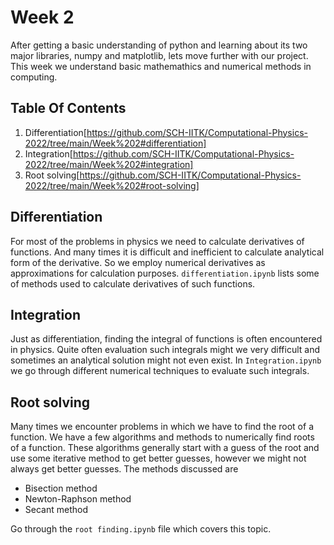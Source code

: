 # Week 2
After getting a basic understanding of python and learning about its two major libraries, numpy and matplotlib, lets move further with our project. This week we understand basic mathemathics and numerical methods in computing.

## Table Of Contents
1) Differentiation[https://github.com/SCH-IITK/Computational-Physics-2022/tree/main/Week%202#differentiation]
2) Integration[https://github.com/SCH-IITK/Computational-Physics-2022/tree/main/Week%202#integration]
3) Root solving[https://github.com/SCH-IITK/Computational-Physics-2022/tree/main/Week%202#root-solving]

## Differentiation
For most of the problems in physics we need to calculate derivatives of functions. And many times it is difficult and inefficient to calculate analytical form of the derivative. So we employ numerical derivatives as approximations for calculation purposes. `differentiation.ipynb` lists some of methods used to calculate derivatives of such functions.

## Integration
Just as differentiation, finding the integral of functions is often encountered in physics. Quite often evaluation such integrals might we very difficult and sometimes an analytical solution might not even exist. In `Integration.ipynb` we go through different numerical techniques to evaluate such integrals. 

## Root solving
Many times we encounter problems in which we have to find the root of a function. We have a few algorithms and methods to numerically find roots of a function. These algorithms generally start with a guess of the root and use some iterative method to get better guesses, however we might not always get better guesses. The methods discussed are
- Bisection method
- Newton-Raphson method
- Secant method

Go through the `root finding.ipynb` file which covers this topic.

